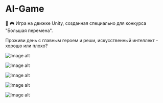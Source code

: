 # AI-Game
🤖 🎮 Игра на движке Unity, созданная специально для конкурса "Большая перемена".

Проживи день с главным героем и реши, искусственный интеллект - хорошо или плохо?

![Image alt](https://github.com/exemplerie/AI-Game/raw/master/FinalVersion/Captions/1.png)

![Image alt](https://github.com/exemplerie/AI-Game/raw/master/FinalVersion/Captions/2.png)

![Image alt](https://github.com/exemplerie/AI-Game/raw/master/FinalVersion/Captions/3.png)

![Image alt](https://github.com/exemplerie/AI-Game/raw/master/FinalVersion/Captions/4.png)

![Image alt](https://github.com/exemplerie/AI-Game/raw/master/FinalVersion/Captions/5.png)
